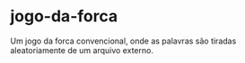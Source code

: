 # jogo-da-forca
Um jogo da forca convencional, onde as palavras são tiradas aleatoriamente de um arquivo externo.
